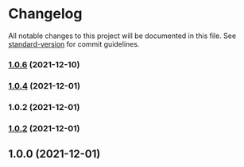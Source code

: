 # Changelog

All notable changes to this project will be documented in this file. See [standard-version](https://github.com/conventional-changelog/standard-version) for commit guidelines.

### [1.0.6](https://github.com/Koatty/koatty_config/compare/v1.0.4...v1.0.6) (2021-12-10)

### [1.0.4](https://github.com/Koatty/koatty_config/compare/v1.0.2...v1.0.4) (2021-12-01)

### 1.0.2 (2021-12-01)

### [1.0.2](https://github.com/Koatty/koatty_loader/compare/v1.0.0...v1.0.2) (2021-12-01)

## 1.0.0 (2021-12-01)
